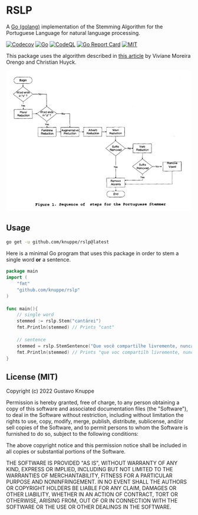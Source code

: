 # RSLP

A [Go (golang)](http://golang.org) implementation of the Stemming Algorithm for the Portuguese Language for natural language processing.

[![Codecov](https://codecov.io/gh/knuppe/rslp/branch/main/graph/badge.svg)](https://codecov.io/gh/knuppe/rslp)
[![Go](https://github.com/knuppe/rslp/actions/workflows/go.yml/badge.svg)](https://github.com/knuppe/rslp/actions/workflows/go.yml)
[![CodeQL](https://github.com/knuppe/rslp/actions/workflows/codeql-analysis.yml/badge.svg)](https://github.com/knuppe/rslp/actions/workflows/codeql-analysis.yml)
[![Go Report Card](https://goreportcard.com/badge/github.com/knuppe/rslp)](https://goreportcard.com/report/github.com/knuppe/rslp)
[![MIT](https://img.shields.io/badge/License-MIT-blue.svg)](https://opensource.org/licenses/MIT)

This package uses the algorithm described in [this article](http://doi.ieeecomputersociety.org/10.1109/SPIRE.2001.10024) by Viviane Moreira Orengo and Christian Huyck.

![Schema](https://raw.githubusercontent.com/knuppe/rslp/main/steps.png)


## Usage

```bash
go get -u github.com/knuppe/rslp@latest
```

Here is a minimal Go program that uses this package in order
to stem a single word **or** a sentence.

```go
package main
import (
	"fmt"
	"github.com/knuppe/rslp"
)

func main(){
    // single word
	stemmed := rslp.Stem("cantárei")
	fmt.Println(stemmed) // Prints "cant"

    // sentence
    stemmed = rslp.StemSentence("Que você compartilhe livremente, nunca recebendo mais do que você dá.")
    fmt.Println(stemmed) // Prints "que voc compartilh livremente, nunc receb mais do que voc da."
}
```


## License (MIT)

Copyright (c) 2022 Gustavo Knuppe

Permission is hereby granted, free of charge, to any person obtaining
a copy of this software and associated documentation files (the
"Software"), to deal in the Software without restriction, including
without limitation the rights to use, copy, modify, merge, publish,
distribute, sublicense, and/or sell copies of the Software, and to
permit persons to whom the Software is furnished to do so, subject to
the following conditions:

The above copyright notice and this permission notice shall be
included in all copies or substantial portions of the Software.

THE SOFTWARE IS PROVIDED "AS IS", WITHOUT WARRANTY OF ANY KIND,
EXPRESS OR IMPLIED, INCLUDING BUT NOT LIMITED TO THE WARRANTIES OF
MERCHANTABILITY, FITNESS FOR A PARTICULAR PURPOSE AND NONINFRINGEMENT.
IN NO EVENT SHALL THE AUTHORS OR COPYRIGHT HOLDERS BE LIABLE FOR ANY
CLAIM, DAMAGES OR OTHER LIABILITY, WHETHER IN AN ACTION OF CONTRACT,
TORT OR OTHERWISE, ARISING FROM, OUT OF OR IN CONNECTION WITH THE
SOFTWARE OR THE USE OR OTHER DEALINGS IN THE SOFTWARE.
